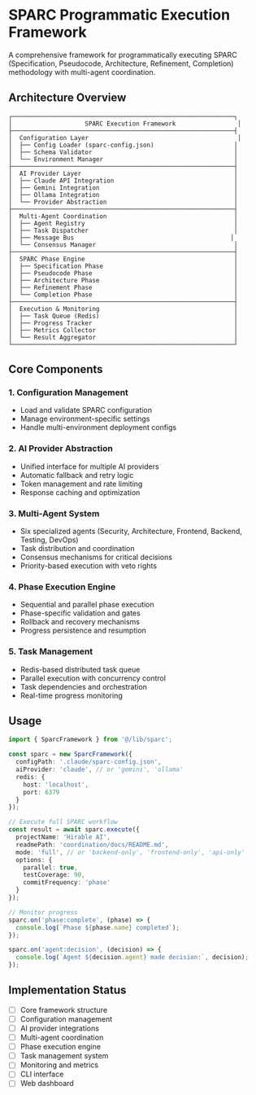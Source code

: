 # SPARC Programmatic Execution Framework

A comprehensive framework for programmatically executing SPARC (Specification, Pseudocode, Architecture, Refinement, Completion) methodology with multi-agent coordination.

## Architecture Overview

```
┌─────────────────────────────────────────────────────────────┐
│                    SPARC Execution Framework                 │
├─────────────────────────────────────────────────────────────┤
│  Configuration Layer                                         │
│  ├── Config Loader (sparc-config.json)                      │
│  ├── Schema Validator                                       │
│  └── Environment Manager                                    │
├─────────────────────────────────────────────────────────────┤
│  AI Provider Layer                                          │
│  ├── Claude API Integration                                 │
│  ├── Gemini Integration                                     │
│  ├── Ollama Integration                                     │
│  └── Provider Abstraction                                   │
├─────────────────────────────────────────────────────────────┤
│  Multi-Agent Coordination                                   │
│  ├── Agent Registry                                         │
│  ├── Task Dispatcher                                        │
│  ├── Message Bus                                           │
│  └── Consensus Manager                                      │
├─────────────────────────────────────────────────────────────┤
│  SPARC Phase Engine                                         │
│  ├── Specification Phase                                    │
│  ├── Pseudocode Phase                                       │
│  ├── Architecture Phase                                     │
│  ├── Refinement Phase                                       │
│  └── Completion Phase                                       │
├─────────────────────────────────────────────────────────────┤
│  Execution & Monitoring                                     │
│  ├── Task Queue (Redis)                                     │
│  ├── Progress Tracker                                       │
│  ├── Metrics Collector                                      │
│  └── Result Aggregator                                      │
└─────────────────────────────────────────────────────────────┘
```

## Core Components

### 1. Configuration Management
- Load and validate SPARC configuration
- Manage environment-specific settings
- Handle multi-environment deployment configs

### 2. AI Provider Abstraction
- Unified interface for multiple AI providers
- Automatic fallback and retry logic
- Token management and rate limiting
- Response caching and optimization

### 3. Multi-Agent System
- Six specialized agents (Security, Architecture, Frontend, Backend, Testing, DevOps)
- Task distribution and coordination
- Consensus mechanisms for critical decisions
- Priority-based execution with veto rights

### 4. Phase Execution Engine
- Sequential and parallel phase execution
- Phase-specific validation and gates
- Rollback and recovery mechanisms
- Progress persistence and resumption

### 5. Task Management
- Redis-based distributed task queue
- Parallel execution with concurrency control
- Task dependencies and orchestration
- Real-time progress monitoring

## Usage

```typescript
import { SparcFramework } from '@/lib/sparc';

const sparc = new SparcFramework({
  configPath: '.claude/sparc-config.json',
  aiProvider: 'claude', // or 'gemini', 'ollama'
  redis: {
    host: 'localhost',
    port: 6379
  }
});

// Execute full SPARC workflow
const result = await sparc.execute({
  projectName: 'Hirable AI',
  readmePath: 'coordination/docs/README.md',
  mode: 'full', // or 'backend-only', 'frontend-only', 'api-only'
  options: {
    parallel: true,
    testCoverage: 90,
    commitFrequency: 'phase'
  }
});

// Monitor progress
sparc.on('phase:complete', (phase) => {
  console.log(`Phase ${phase.name} completed`);
});

sparc.on('agent:decision', (decision) => {
  console.log(`Agent ${decision.agent} made decision:`, decision);
});
```

## Implementation Status

- [ ] Core framework structure
- [ ] Configuration management
- [ ] AI provider integrations
- [ ] Multi-agent coordination
- [ ] Phase execution engine
- [ ] Task management system
- [ ] Monitoring and metrics
- [ ] CLI interface
- [ ] Web dashboard